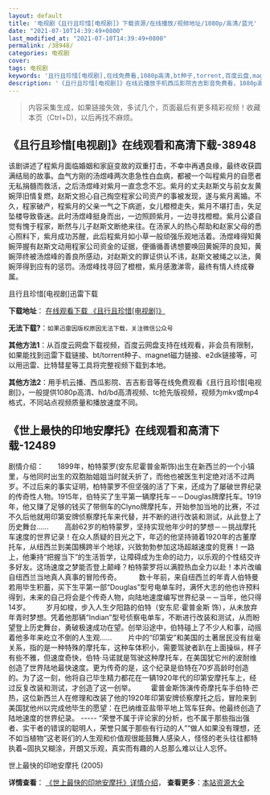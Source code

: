 ```yaml
---
layout: default
title: '电视剧《且行且珍惜[电视剧]》下载资源/在线播放/视频地址/1080p/高清/蓝光'
date: "2021-07-10T14:39:49+0800"
last_modified_at: "2021-07-10T14:39:49+0800"
permalink: /38948/
categories: 电视剧
cover:
tags: 电视剧
keywords: '且行且珍惜[电视剧],在线免费看,1080p高清,bt种子,torrent,百度云盘,magnet,磁力链,迅雷下载资源'
description: '《且行且珍惜[电视剧]》在线云播放手机西瓜影院吉吉影音免费看，1080p高清bd/hd未删减完整版和tc抢先枪版，mkv/mp4格式，附带bt/torrent种子、magnet/磁力链、百度云盘、网盘资源迅雷下载链接'
---
```


>内容采集生成，如果链接失效，多试几个，页面最后有更多精彩视频！收藏本页（Ctrl+D)，以后再找不麻烦。


## 《且行且珍惜[电视剧]》在线观看和高清下载-38948

该剧讲述了程紫月面临婚姻和家庭变故的双重打击，不幸中再遇良缘，最终收获圆满结局的故事。血气方刚的汤煜峰两次患急性白血病，都被一个叫程紫月的自愿者无私捐髓而救活，之后汤煜峰对紫月一直念念不忘。紫月的丈夫赵斯文与前女友黄婉萍旧情复燃，赵斯文担心自己掏空程家公司资产的事被发现，遂与紫月离婚。不久，程家破产，程紫月的父亲一气之下病逝，女儿橙橙走失，紫月不堪打击，失足坠楼导致昏迷。此时汤煜峰挺身而出，一边照顾紫月，一边寻找橙橙。紫月公婆自觉有愧于程家，断然与儿子赵斯文断绝来往。在汤家人的热心帮助和赵家父母的悉心照料下，紫月成功苏醒，此后程紫月如小草一般顽强乐观地活着。汤煜峰得知黄婉萍握有赵斯文动用程家公司资金的证据，便循循善诱想要唤回黄婉萍的良知，黄婉萍终被汤煜峰的善良所感动，对赵斯文的罪证供认不讳，赵斯文被绳之以法，黄婉萍得到应有的惩罚。汤煜峰找寻回了橙橙，紫月感激涕零，最终有情人终成眷属。


且行且珍惜[电视剧]迅雷下载

**下载地址**： [在线观看下载 《且行且珍惜[电视剧]》](https://www.993dy.com//vod-detail-id-13476.html) 


**无法下载?**：`如果迅雷因版权原因无法下载，关注微信公众号 `

**其他方法1**：从百度云网盘下载视频，百度云网盘支持在线观看，非会员有限制，如果能找到迅雷下载链接、bt/torrent种子、magnet磁力链接、e2dk链接等，可以用迅雷、比特彗星等工具将完整视频下载到本地。

**其他方法2**：用手机云播、西瓜影院、吉吉影音等在线免费观看《且行且珍惜[电视剧]》，一般提供1080p高清、hd/bd高清视频、tc抢先版视频，视频为mkv或mp4格式，不同站点视频质量和播放速度不同。


## 《世上最快的印地安摩托》在线观看和高清下载-12489

剧情介绍：　　1899年，柏特蒙罗(安东尼霍普金斯饰)出生在新西兰的一个小镇里，与他同时出生的双胞胎姐姐当时就夭折了，而他也被医生判定绝对活不过两岁。不过后来的事实证明，柏特蒙罗不但坚强的活了下来，还成为了屡破世界纪录的传奇性人物。1915年，伯特买了生平第一辆摩托车－－Douglas牌摩托车。1919年，他又赚了足够的钱买了带侧车的Clyno牌摩托车，开始参加当地的比赛，不过不久后他就用印第安牌侦察摩托车来代替，并不断的进行改装和测试，从此登上了历史舞台…… 　　高龄62岁的柏特蒙罗，坚持实现他年少时的梦想－－挑战摩托车速度的世界记录！在众人质疑的目光之下，年迈的他坚持骑着1920年的古董摩托车，从纽西兰到美国横跨半个地球，兴致勃勃参加这场超越速度的竞赛！一路上，他秉持“把握当下”的生活哲学，让障碍成为生命的动力，以乐观的个性结交许多好友。这场速度之梦能否登上颠峰？柏特蒙罗将以满腔热血全力以赴！本片改编自纽西兰当地真人真事的冒险传奇。  　　数十年前，来自纽西兰的年青人伯特曼若用毕生积蓄，买下生平第一部“Douglas”型号电单车时，满怀大志的他也许预料得到，未来的自己将会是个传奇人物，向陆地速度编写世界纪录－－当年，他只得14岁。 　　岁月如梭，步入人生夕阳路的伯特（安东尼·霍普金斯 饰），从未放弃年青时梦想。凭着他那辆“Indian”型号侦察电单车，不断进行改装和测试，从而盼望登上历史舞台，勇破极速成功在望。创举沿途中，伯特碰上了不少人和事，动摇着他多年来屹立不倒的人生观…… 　　片中的“印第安”和美国的土著居民没有丝毫关系，指的是一种特殊的摩托车，这种车体积小，需要驾驶者趴在上面操纵，样子有些不雅，但速度奇快，伯特·马诺就是驾驶这种摩托车，在美国犹它州的波耐维创造了世界陆地最快速度。更为传奇的是，这个纪录是伯特在70岁高龄时创造的。为了这一刻，他将自己毕生精力都花在一辆1920年代的印第安摩托车上，经过反复改装和测试，才创造了这一创举。 　　霍普金斯饰演传奇摩托车手伯特·芒热，这位新西兰人在修理和改装了他的1920年印第安牌侦察摩托之后，冒险来到美国犹他州以完成他毕生的愿望：在巴纳维亚盐带平地上驾车狂奔。他最终创造了陆地速度的世界纪录。 ----- “荣誉不属于评论家的分析，也不属于那些指出强者、实干者的错误的聪明人，荣誉只属于那些有行动的人”“做人如果没有理想，还不如当植物”这老哥们的人生观和价值观很能鼓舞人感染人，怪怪的老头往往都特执着~固执又糊涂，开朗又乐观，真实而有趣的人总那么难以让人忘怀。


世上最快的印地安摩托 (2005)

**详情查看**： [《世上最快的印地安摩托》详情介绍](/movie/12489/)， **查看更多**：[本站资源大全](/movie/t/all/)

